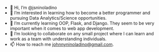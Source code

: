- 👋 Hi, I’m @jsninoladino
- 👀 I’m interested in learning how to become a better programmer and pursuing Data Analytics/Science opportunities.
- 🌱 I’m currently learning OOP, Flask, and Django. They seem to be very important when it comes to web app development.
- 💞️ I’m looking to collaborate on any small project where I can learn and work as a team with understanding individuals.
- 📫 How to reach me johnnyninoladino@gmail.com.

<!---
jsninoladino/jsninoladino is a ✨ special ✨ repository because its `README.md` (this file) appears on your GitHub profile.
You can click the Preview link to take a look at your changes.
--->
